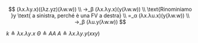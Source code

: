 $$
(λx.λy.x)((λz.yz)(λw.w)) \\
→_β (λx.λy.x)(y(λw.w)) \\
\text{Rinominiamo }y \text{ a sinistra, perché è una FV a destra} \\
=_α (λx.λu.x)(y(λw.w)) \\
→_β (λu.y(λw.w))
$$

$k≜λx.λy.x$
$Θ≜AA$
$A≜λx.λy.y(xxy)$
